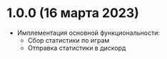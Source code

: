 # 1.0.0 (16 марта 2023)

- Имплементация основной функциональности:
  - Сбор статистики по играм
  - Отправка статистики в дискорд
